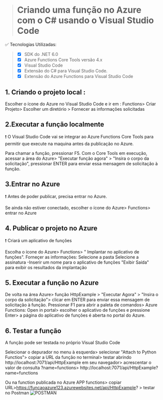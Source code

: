 > # Criando uma função no Azure com o C# usando o Visual Studio Code

✅ Tecnologias Utilizadas:

> * [x]  SDK do .NET 6.0
> * [x]  Azure Functions Core Tools versão 4.x
> * [x]  Visual Studio Code 
> * [x]  Extensão do C# para Visual Studio Code.
> * [x]  Extensão do Azure Functions para Visual Studio Code

## 1. Criando o projeto local : 

Escolher o ícone do Azure no Visual Studio Code e ir em : Functions> Criar Projeto> Escolher um diretório > Fornecer as informações solicitadas 


## 2.Executar a função localmente

❗ O Visual Studio Code vai se integrar ao Azure Functions Core Tools para permitir que execute na maquina antes da publicação no Azure.

Para chamar a função, pressionar F5. Com o Core Tools em execução, acessar a área do Azure> "Executar função agora" > "Insira o corpo da solicitação", pressionar ENTER para enviar essa mensagem de solicitação à função.


## 3.Entrar no Azure
❗ Antes de poder publicar, precisa entrar no Azure.

Se ainda não estiver conectado, escolher o ícone do Azure> Functions> entrar no Azure


## 4. Publicar o projeto no Azure
❗ Criará um aplicativo de funções 

Escolha o ícone do Azure> Functions> " Implantar no aplicativo de funções". Forneçer as informações:
 Selecione a pasta
 Selecione a assinatura
-Inserir um nome para o aplicativo de funções
"Exibir Saída" para exibir os resultados da implantação

## 5. Executar a função no Azure

  De volta na área Azure> função HttpExample >  "Executar Agora" > "Insira o corpo da solicitação"> clicar em ENTER para enviar essa mensagem de solicitação à função.
  Pressionar F1 para abrir a paleta de comandos> Azure Functions: Open in portal> escolher o aplicativo de funções e pressione Enter> a página do aplicativo de funções   é aberta no portal do Azure.

## 6. Testar a função

A função pode ser testada no próprio Visual Studio Code 

Selecionar o depurador no menu à esquerda> selecionar "Attach to Python Functios"> copiar a URL da função no terminal> testar abrindo http://localhost:7071/api/HttpExample em seu navegador> acrescentar o valor de consulta ?name=functions> http://localhost:7071/api/HttpExample?name=functions

Ou na function publicada no Azure
APP functions> copiar URL>https://funcaoazure123.azurewebsites.net/api/HttpExample? > testar no Postman
![POSTMAN](https://user-images.githubusercontent.com/96353855/168937016-978af26f-1ce5-4916-b6bb-ee85886c01c5.jpg)
